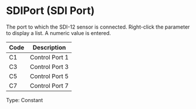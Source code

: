 # SDIPort (SDI Port)

The port to which the SDI-12 sensor is connected. Right-click the parameter to display a list. A numeric value is entered.

| Code | Description    |
| ---- | -------------- |
| C1   | Control Port 1 |
| C3   | Control Port 3 |
| C5   | Control Port 5 |
| C7   | Control Port 7 |

Type: Constant
